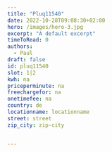 ```yaml
---
title: "Pluq11540"
date: 2022-10-28T09:08:30+02:00
hero: /images/hero-3.jpg
excerpt: "A default excerpt"
timeToRead: 0
authors:
  - Paul
draft: false
id: pluq11540
slot: 1|2
kwh: na
priceperminute: na
freechargefor: na
onetimefee: na
country: de
locationname: locationname
street: street
zip_city: zip-city


---
```

